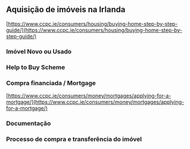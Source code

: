 Aquisição de imóveis na Irlanda
--------------------------------------------------------------------------------------------------------------------------------------------------

[https://www.ccpc.ie/consumers/housing/buying-home-step-by-step-guide/](https://www.ccpc.ie/consumers/housing/buying-home-step-by-step-guide/)

### Imóvel Novo ou Usado

### Help to Buy Scheme

### Compra financiada / Mortgage

[https://www.ccpc.ie/consumers/money/mortgages/applying-for-a-mortgage/](https://www.ccpc.ie/consumers/money/mortgages/applying-for-a-mortgage/)

### Documentação

### Processo de compra e transferência do imóvel
